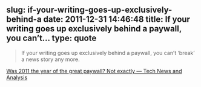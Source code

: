 slug: if-your-writing-goes-up-exclusively-behind-a
date: 2011-12-31 14:46:48
title: If your writing goes up exclusively behind a paywall, you can’t...
type: quote
---

> If your writing goes up exclusively behind a paywall, you can’t ‘break’ a news story any more.

[Was 2011 the year of the great paywall? Not exactly — Tech News and Analysis](http://gigaom.com/2011/12/30/was-2011-the-year-of-the-great-paywall-not-exactly/)
